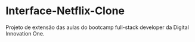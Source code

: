 # Interface-Netflix-Clone
Projeto de extensão das aulas do bootcamp full-stack developer da Digital Innovation One.
